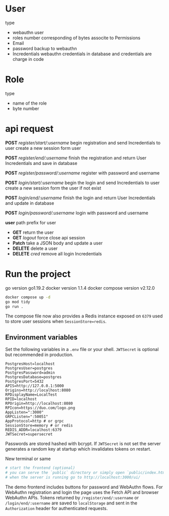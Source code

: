 # User

type

- webauthn user
- roles number corresponding of bytes associte to Permissions
- Email
- password backup to webauthn
- Incredentials webauthn credentials  in database and credentials are charge in code

# Role

type

- name of the role
- byte number

# api request

**POST** _register/start/:username_ begin registration and send Incredentials to user create a new session form user

**POST** _register/end/:username_ finish the registration and return User Incredentials and save in database

**POST** _register/password/:username_ register with password and username

**POST** _login/start/:username_ begin the login and send Incredentials to user create a new session form the user if not exist

**POST** _login/end/:username_ finish the login and return User Incredentials and update in database

**POST** _login/password/:username_ login with password and username

**user** path prefix for user

- **GET** return the user
- **GET** _logout_ force close api session
- **Patch** take a JSON body and update a user
- **DELETE** delete a user
- **DELETE** _cred_ remove all login Incredentials

# Run the project

go version go1.19.2
docker version 1.1.4
docker compose version v2.12.0

```sh
docker compose up -d
go mod tidy
go run .
```

The compose file now also provides a Redis instance exposed on `6379` used to
store user sessions when `SessionStore=redis`.

## Environment variables

Set the following variables in a `.env` file or your shell. `JWTSecret` is optional but recommended in production.

```
PostgresHost=localhost
PostgresUser=postgres
PostgresPassword=admin
PostgresDatabase=postgres
PostgresPort=5432
APIS=http://127.0.0.1:5000
Origins=http://localhost:8080
RPDisplayName=LocalTest
RPID=localhost
RPOrigin=http://localhost:8080
RPIcon=https://duo.com/logo.png
AppListen=":3000"
GRPCListen=":50051"
AppProtocol=http # or grpc
SessionStore=memory # or redis
REDIS_ADDR=localhost:6379
JWTSecret=supersecret
```

Passwords are stored hashed with bcrypt. If `JWTSecret` is not set the server generates a random key at startup which invalidates tokens on restart.

New terminal or same

```sh
# start the frontend (optional)
# you can serve the `public` directory or simply open `public/index.html`
# when the server is running go to http://localhost:3000/ui/
```

The demo frontend includes buttons for password and WebAuthn flows. For WebAuthn
registration and login the page uses the Fetch API and browser WebAuthn APIs.
Tokens returned by `/register/end/:username` or `/login/end/:username` are saved
to `localStorage` and sent in the `Authorization` header for authenticated
requests.
